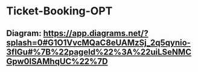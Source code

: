 # Ticket-Booking-OPT
## Diagram: https://app.diagrams.net/?splash=0#G1O1VvcMQaC8eUAMzSj_2q5qynio-3fIGu#%7B%22pageId%22%3A%22uiLSeNMCGpw0lSAMhqUC%22%7D
